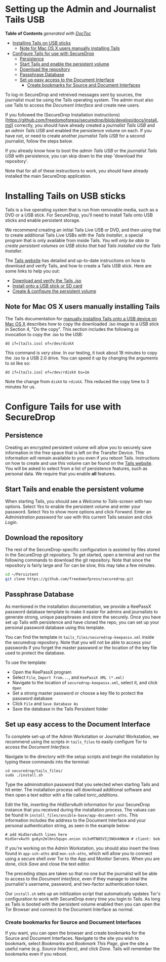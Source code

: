 # Setting up the Admin and Journalist Tails USB

<!-- START doctoc generated TOC please keep comment here to allow auto update -->
<!-- DON'T EDIT THIS SECTION, INSTEAD RE-RUN doctoc TO UPDATE -->
**Table of Contents**  *generated with [DocToc](http://doctoc.herokuapp.com/)*

- [Installing Tails on USB sticks](#installing-tails-on-usb-sticks)
  - [Note for Mac OS X users manually installing Tails](#note-for-mac-os-x-users-manually-installing-tails)
- [Configure Tails for use with SecureDrop](#configure-tails-for-use-with-securedrop)
  - [Persistence](#persistence)
  - [Start Tails and enable the persistent volume](#start-tails-and-enable-the-persistent-volume)
  - [Download the repository](#download-the-repository)
  - [Passphrase Database](#passphrase-database)
  - [Set up easy access to the Document Interface](#set-up-easy-access-to-the-document-interface)
    - [Create bookmarks for Source and Document Interfaces](#create-bookmarks-for-source-and-document-interfaces)

<!-- END doctoc generated TOC please keep comment here to allow auto update -->

To log-in SecureDrop and retreived messages sent by sources, the journalist must be using the Tails operating system. The admin must also use Tails to access the *Document Interface* and create new users. 

If you followed the (SecureDrop Installation instructions)[https://github.com/freedomofpress/securedrop/blob/develop/docs/install.md] correctly, you should have already created a *journalist Tails USB* and an *admin Tails USB* and enabled the persistence volume on each. If you have not, or need to create another *journalist Tails USB* for a second journalist, follow the steps below. 

If you already know how to boot the *admin Tails USB* or the *journalist Tails USB* with persistence, you can skip down to the step 'download the repository'.

Note that for all of these instructions to work, you should have already installed the main SecureDrop application. 

# Installing Tails on USB sticks

Tails is a live operating system that is run from removable media, such as a DVD or a USB stick. For SecureDrop, you'll need to install Tails onto USB sticks and enable persistent storage.

We recommend creating an initial Tails Live USB or DVD, and then using that to create additional Tails Live USBs with the *Tails Installer*, a special program that is only available from inside Tails. *You will only be able to create persistent volumes on USB sticks that had Tails installed via the Tails Installer*.

The [Tails website](https://tails.boum.org/) has detailed and up-to-date instructions on how to download and verify Tails, and how to create a Tails USB stick. Here are some links to help you out:

* [Download and verify the Tails .iso](https://tails.boum.org/download/index.en.html)
* [Install onto a USB stick or SD card](https://tails.boum.org/doc/first_steps/installation/index.en.html)
* [Create & configure the persistent volume](https://tails.boum.org/doc/first_steps/persistence/configure/index.en.html)

## Note for Mac OS X users manually installing Tails

The Tails documentation for [manually installing Tails onto a USB device on Mac OS X](https://tails.boum.org/doc/first_steps/installation/manual/mac/index.en.html) describes how to copy the downloaded .iso image to a USB stick in Section 4, "Do the copy". This section includes the following `dd` invocation to copy the .iso to the USB:

```
dd if=[tails.iso] of=/dev/diskX
```

This command is *very slow*. In our testing, it took about 18 minutes to copy the .iso to a USB 2.0 drive. You can speed it up by changing the arguments to `dd` like so:

```
dd if=[tails.iso] of=/dev/rdiskX bs=1m
```

Note the change from `diskX` to `rdiskX`. This reduced the copy time to 3 minutes for us.

# Configure Tails for use with SecureDrop

## Persistence

Creating an encrypted persistent volume will allow you to securely save information in the free space that is left on the Transfer Device. This information will remain available to you even if you reboot Tails. Instructions on how to create and use this volume can be found on the [Tails website](https://tails.boum.org/doc/first_steps/persistence/index.en.html). You will be asked to select from a list of persistence features, such as personal data. We require that you enable **all** features.

## Start Tails and enable the persistent volume

When starting Tails, you should see a *Welcome to Tails*-screen with two options. Select *Yes* to enable the persistent volume and enter your password. Select *Yes* to show more options and click *Forward*. Enter an *Administration password* for use with this current Tails session and click *Login*.

## Download the repository

The rest of the SecureDrop-specific configuration is assisted by files stored in the SecureDrop git repository. To get started, open a terminal and run the following commands to download the git repository. Note that since the repository is fairly large and Tor can be slow, this may take a few minutes.

```sh
cd ~/Persistent
git clone https://github.com/freedomofpress/securedrop.git
```

## Passphrase Database

As mentioned in the installation documentation, we provide a KeePassX password database template to make it easier for admins and journalists to generate strong, unique passphrases and store the securely. Once you have set up Tails with persistence and have cloned the repo, you can set up your personal password database using this template.

You can find the template in `tails_files/securedrop-keepassx.xml` inside the securedrop repository. Note that you will not be able to access your passwords if you forget the master password or the location of the key file used to protect the database.

To use the template:

 * Open the KeePassX program
 * Select `File`, `Import from...`, and `KeePassX XML (*.xml)`
 * Navigate to the location of `securedrop-keepassx.xml`, select it, and click `Open`
 * Set a strong master password or choose a key file to protect the password database
 * Click `File` and `Save Database As`
 * Save the database in the Tails Persistent folder

## Set up easy access to the Document Interface

To complete set-up of the Admin Workstation or Journalist Workstation, we recommend using the scripts in `tails_files` to easily configure Tor to access the *Document Interface*.

Navigate to the directory with the setup scripts and begin the installation by typing these commands into the terminal:

```
cd securedrop/tails_files/
sudo ./install.sh
```

Type the administration password that you selected when starting Tails and hit enter. The installation process will download additional software and then open a text editor with a file called *torrc_additions*.

Edit the file, inserting the *HidServAuth* information for your SecureDrop instance that you received during the installation process. The values can be found in `install_files/ansible-base/app-document-aths`. This information includes the address to the Document Interface and your personal authentication string, as seen in the example below:

```
# add HidServAuth lines here
HidServAuth gu6yn2ml6ns5qupv.onion Us3xMTN85VIj5NOnkNWzW # client: bob
```

If you're working on the Admin Workstation, you should also insert the lines found in `app-ssh-aths` and `mon-ssh-aths`, which will allow you to connect using a secure shell over Tor to the App and Monitor Servers. When you are done, click *Save* and close the text editor.

The preceding steps are taken so that no one but the journalist will be able to access to the *Document Interface*, even if they manage to steal the journalist's username, password, and two-factor authentication token.

Our `install.sh` sets up an initilization script that automatically updates Tor's configuration to work with SecureDrop every time you login to Tails. As long as Tails is booted with the persistent volume enabled then you can open the Tor Browser and connect to the Document Interface as normal.

### Create bookmarks for Source and Document Interfaces

If you want, you can open the browser and create bookmarks for the Source and Document Interfaces. Navigate to the site you wish to bookmark, select *Bookmarks* and *Bookmark This Page*, give the site a useful name (e.g. *Source Interface*), and click *Done*. Tails will remember the bookmarks even if you reboot.
